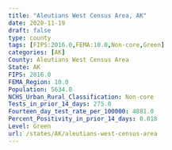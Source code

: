 ```yaml
---
title: "Aleutians West Census Area, AK"
date: 2020-11-19
draft: false
type: county
tags: [FIPS:2016.0,FEMA:10.0,Non-core,Green]
categories: [AK]
County: Aleutians West Census Area
State: AK
FIPS: 2016.0
FEMA_Region: 10.0
Population: 5634.0
NCHS_Urban_Rural_Classification: Non-core
Tests_in_prior_14_days: 275.0
Fourteen_day_test_rate_per_100000: 4881.0
Percent_Positivity_in_prior_14_days: 0.018
Level: Green
url: /states/AK/aleutians-west-census-area
---
```



